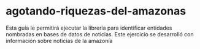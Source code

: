 # agotando-riquezas-del-amazonas
Esta guía le permitirá ejecutar la librería para identificar entidades nombradas en bases de datos de noticias. Este ejercicio se desarrolló con información sobre noticias de la amazonía
